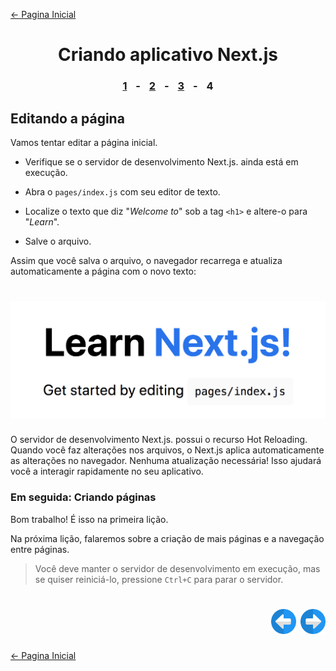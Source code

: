 [← Pagina Inicial](../../../README.md#basico)

<h1 align="center">Criando aplicativo Next.js</h1>

<h3 align="center">
<a href="./1.md#criando-aplicativo-nextjs" style="margin:0 10px;">1</a> -
<a href="./2.md#criando-aplicativo-nextjs" style="margin:0 10px;">2</a> -
<a href="./3.md#criando-aplicativo-nextjs" style="margin:0 10px;">3</a> -
<spam style="margin:0 10px;">4</spam>
</h3>

## Editando a página

Vamos tentar editar a página inicial.

  - Verifique se o servidor de desenvolvimento Next.js. ainda está em execução.

  - Abra o `pages/index.js` com seu editor de texto.

  - Localize o texto que diz "*Welcome to*" sob a tag `<h1>` e altere-o para "*Learn*".

  - Salve o arquivo.

Assim que você salva o arquivo, o navegador recarrega e atualiza automaticamente a página com o novo texto:

<h1 align="center"><img src="../../../images/learn-nextjs.png"></h1>

O servidor de desenvolvimento Next.js. possui o recurso Hot Reloading. Quando você faz alterações nos arquivos, o Next.js aplica automaticamente as alterações no navegador. Nenhuma atualização necessária! Isso ajudará você a interagir rapidamente no seu aplicativo.

### Em seguida: Criando páginas

Bom trabalho! É isso na primeira lição.

Na próxima lição, falaremos sobre a criação de mais páginas e a navegação entre páginas.

> Você deve manter o servidor de desenvolvimento em execução, mas se quiser reiniciá-lo, pressione `Ctrl+C` para parar o servidor.

<h1 align="right">
<a href="./3.md#criando-aplicativo-nextjs"><img src="../../../images/previous-arrow.svg" alt="next-arrow" width="40px"></a>
<a href="../navigate-between-pages/1.md#navegando-entre-p%C3%A1ginas"><img src="../../../images/next-arrow.svg" alt="next-arrow" width="40px"></a>
</h1>

[← Pagina Inicial](../../../README.md#basico)